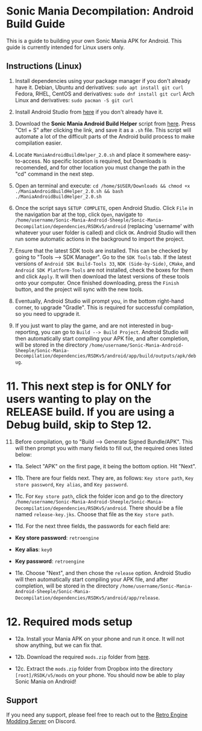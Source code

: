 # Sonic Mania Decompilation: Android Build Guide

This is a guide to building your own Sonic Mania APK for Android. This guide is currently intended for Linux users only.

## Instructions (Linux)

1. Install dependencies using your package manager if you don't already have it.
Debian, Ubuntu and derivatives: `sudo apt install git curl`
Fedora, RHEL, CentOS and derivatives: `sudo dnf install git curl`
Arch Linux and derivatives: `sudo pacman -S git curl`
  
2. Install Android Studio from [here](https://developer.android.com/studio) if you don't already have it.

3. Download the **Sonic Mania Android Build Helper** script from [here]( https://raw.githubusercontent.com/SonicGamerEpisode55/Sonic-Mania-Android-Build-Guide-Linux/main/ManiaAndroidBuildHelper_2.0.sh). Press "Ctrl + S" after clicking the link, and save it as a `.sh` file. This script will automate a lot of the difficult parts of the Android build process to make compilation easier.

4. Locate `ManiaAndroidBuildHelper_2.0.sh` and place it somewhere easy-to-access. No specific location is required, but Downloads is recomended, and for other location you must change the path in the "cd" command in the next step.

5. Open an terminal and execute: `cd /home/$USER/Downloads && chmod +x ./ManiaAndroidBuildHelper_2.0.sh && bash ./ManiaAndroidBuildHelper_2.0.sh`

6. Once the script says `SETUP COMPLETE`, open Android Studio. Click `File` in the navigation bar at the top, click `Open`, navigate to `/home/username/Sonic-Mania-Android-Sheeple/Sonic-Mania-Decompilation/dependencies/RSDKv5/android` (replacing 'username' with whatever your user folder is called) and click `OK`. Android Studio will then run some automatic actions in the background to import the project.

7. Ensure that the latest SDK tools are installed. This can be checked by going to "Tools --> SDK Manager". Go to the `SDK Tools` tab. If the latest versions of `Android SDK Build-Tools 33`, `NDK (Side-by-Side)`, `CMake`, and `Android SDK Platform-Tools` are not installed, check the boxes for them and click `Apply`. It will then download the latest versions of these tools onto your computer. Once finished downloading, press the `Finish` button, and the project will sync with the new tools.

8. Eventually, Android Studio will prompt you, in the bottom right-hand corner, to upgrade "Gradle". This is required for successful compilation, so you need to upgrade it.

9. If you just want to play the game, and are not interested in bug-reporting, you can go to `Build --> Build Project`. Android Studio will then automatically start compiling your APK file, and after completion, will be stored in the directory `/home/username/Sonic-Mania-Android-Sheeple/Sonic-Mania-Decompilation/dependencies/RSDKv5/android/app/build/outputs/apk/debug`.

# 11. This next step is for ONLY for users wanting to play on the RELEASE build. If you are using a Debug build, skip to Step 12.

11. Before compilation, go to "Build --> Generate Signed Bundle/APK". This will then prompt you with many fields to fill out, the required ones listed below:
- 11a. Select "APK" on the first page, it being the bottom option. Hit "Next".

- 11b. There are four fields next. They are, as follows: `Key store path`, `Key store password`, `Key alias`, and `Key password`.

- 11c. For `Key store path`, click the folder icon and go to the directory `/home/username/Sonic-Mania-Android-Sheeple/Sonic-Mania-Decompilation/dependencies/RSDKv5/android`. There should be a file named `release-key.jks`. Choose that file as the `Key store path`.

- 11d. For the next three fields, the passwords for each field are:
- **Key store password**: `retroengine`
- **Key alias**: `key0`
- **Key password**: `retroengine`

- 11e. Choose "Next", and then chose the `release` option. Android Studio will then automatically start compiling your APK file, and after completion, will be stored in the directory `/home/username/Sonic-Mania-Android-Sheeple/Sonic-Mania-Decompilation/dependencies/RSDKv5/android/app/release`.

# 12. Required mods setup
- 12a. Install your Mania APK on your phone and run it once. It will not show anything, but we can fix that.

- 12b. Download the required `mods.zip` folder from [here](https://www.dropbox.com/s/czghcw7ps128qtj/mods.zip?dl=0).

- 12c. Extract the `mods.zip` folder from Dropbox into the directory `[root]/RSDK/v5/mods` on your phone. You should now be able to play Sonic Mania on Android!

## Support

If you need any support, please feel free to reach out to the [Retro Engine Modding Server](http://dc.railgun.works/retroengine) on Discord.
